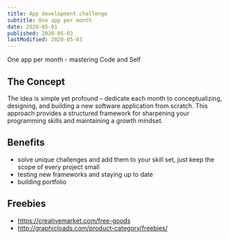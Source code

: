 ```yaml
---
title: App development challenge
subtitle: One app per month
date: 2020-05-01
published: 2020-05-03
lastModified: 2020-05-03
---
```


One app per month - mastering Code and Self

## The Concept

The idea is simple yet profound – dedicate each month to conceptualizing, designing, and building a new software application from scratch. This approach provides a structured framework for sharpening your programming skills and maintaining a growth mindset.


## Benefits

- solve unique challenges and add them to your skill set, just keep the scope of every project small
- testing new frameworks and staying up to date
- building portfolio


## Freebies

- https://creativemarket.com/free-goods
- http://graphicloads.com/product-category/freebies/